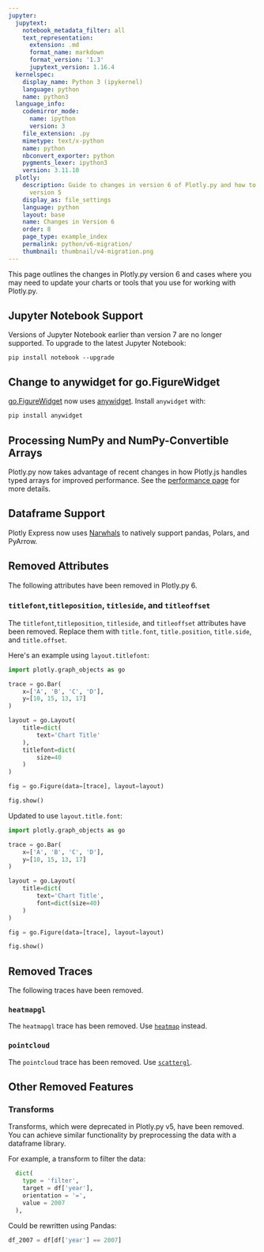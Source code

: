 ```yaml
---
jupyter:
  jupytext:
    notebook_metadata_filter: all
    text_representation:
      extension: .md
      format_name: markdown
      format_version: '1.3'
      jupytext_version: 1.16.4
  kernelspec:
    display_name: Python 3 (ipykernel)
    language: python
    name: python3
  language_info:
    codemirror_mode:
      name: ipython
      version: 3
    file_extension: .py
    mimetype: text/x-python
    name: python
    nbconvert_exporter: python
    pygments_lexer: ipython3
    version: 3.11.10
  plotly:
    description: Guide to changes in version 6 of Plotly.py and how to migrate from
      version 5
    display_as: file_settings
    language: python
    layout: base
    name: Changes in Version 6
    order: 8
    page_type: example_index
    permalink: python/v6-migration/
    thumbnail: thumbnail/v4-migration.png
---
```


This page outlines the changes in Plotly.py version 6 and cases where you may need to update your charts or tools that you use for working with Plotly.py.

<!-- #region -->
## Jupyter Notebook Support

Versions of Jupyter Notebook earlier than version 7 are no longer supported. To upgrade to the latest Jupyter Notebook:

```
pip install notebook --upgrade
```

## Change to anywidget for go.FigureWidget

[go.FigureWidget](https://plotly.com/python/figurewidget/) now uses [anywidget](https://anywidget.dev/). Install `anywidget` with:

```python
pip install anywidget
```

## Processing NumPy and NumPy-Convertible Arrays

Plotly.py now takes advantage of recent changes in how Plotly.js handles typed arrays for improved performance. See the [performance page](python/performance/) for more details.

## Dataframe Support

Plotly Express now uses [Narwhals](https://narwhals-dev.github.io/narwhals/) to natively support pandas, Polars, and PyArrow.

## Removed Attributes

The following attributes have been removed in Plotly.py 6.

### `titlefont`,`titleposition`, `titleside`, and `titleoffset`

The `titlefont`,`titleposition`, `titleside`, and `titleoffset` attributes have been removed. Replace them with `title.font`, `title.position`, `title.side`, and `title.offset`.

Here's an example using `layout.titlefont`:

```python
import plotly.graph_objects as go

trace = go.Bar(
    x=['A', 'B', 'C', 'D'],
    y=[10, 15, 13, 17]
)

layout = go.Layout(
    title=dict(
        text='Chart Title'
    ),
    titlefont=dict(
        size=40
    )
)

fig = go.Figure(data=[trace], layout=layout)

fig.show()
```

Updated to use `layout.title.font`:


```python
import plotly.graph_objects as go

trace = go.Bar(
    x=['A', 'B', 'C', 'D'],
    y=[10, 15, 13, 17]
)

layout = go.Layout(
    title=dict(
        text='Chart Title',
        font=dict(size=40)
    )
)

fig = go.Figure(data=[trace], layout=layout)

fig.show()
```

## Removed Traces

The following traces have been removed.

### `heatmapgl`

The `heatmapgl` trace has been removed. Use [`heatmap`](/python/heatmaps/) instead.


### `pointcloud`

The `pointcloud` trace has been removed. Use [`scattergl`](/python/reference/scattergl/).

<!-- #endregion -->

<!-- #region -->
## Other Removed Features

### Transforms

Transforms, which were deprecated in Plotly.py v5, have been removed. You can achieve similar functionality by preprocessing the data with a dataframe library.

For example, a transform to filter the data:

```python
  dict(
    type = 'filter',
    target = df['year'],
    orientation = '=',
    value = 2007
  ),
```

Could be rewritten using Pandas:

```python
df_2007 = df[df['year'] == 2007]
```
<!-- #endregion -->
